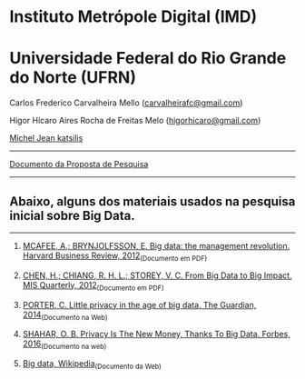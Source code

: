 # Instituto Metrópole Digital (IMD) 
# Universidade Federal do Rio Grande do Norte (UFRN)  
 Carlos Frederico Carvalheira Mello (carvalheirafc@gmail.com)
 
 Higor Hícaro Aires Rocha de Freitas Melo (higorhicaro@gmail.com)
 
 [Michel Jean katsilis](michelkatsilis@gmail.com)

---
[Documento da Proposta de Pesquisa](https://docs.google.com/document/d/1-eenjt3xEVban3LNtvtwyc-XKl3aK__KvSwekbBHDww/edit?usp=sharing)


---
## Abaixo, alguns dos materiais usados na pesquisa inicial sobre Big Data.

---


1. [MCAFEE, A.; BRYNJOLFSSON, E. Big data: the management revolution. Harvard Business Review, 2012](http://tarjomefa.com/wp-content/uploads/2017/04/6539-English-TarjomeFa-1.pdf)<sub>(Documento em PDF)</sub>

2. [CHEN, H.; CHIANG, R. H. L.; STOREY, V. C. From Big Data to Big Impact. MIS Quarterly, 2012](http://hmchen.shidler.hawaii.edu/Chen_big_data_MISQ_2012.pdf)<sub>(Documento em PDF)</sub>

3. [PORTER, C. Little privacy in the age of big data. The Guardian, 2014](https://www.theguardian.com/technology/2014/jun/20/little-privacy-in-the-age-of-big-data)<sub>(Documento na Web)</sub>

4. [SHAHAR, O. B. Privacy Is The New Money, Thanks To Big Data. Forbes, 2016](https://www.forbes.com/sites/omribenshahar/2016/04/01/privacy-is-the-new-money-thanks-to-big-data/#67981fc73fa2)<sub>(Documento na web)</sub>

5. [Big data, Wikipedia](https://en.wikipedia.org/wiki/Big_data)<sub>(Documento da Web)</sub>

